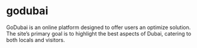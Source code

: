 # godubai
GoDubai is an online platform designed to offer users an optimize solution. The site’s primary goal is to highlight the best aspects of Dubai, catering to both locals and visitors.
